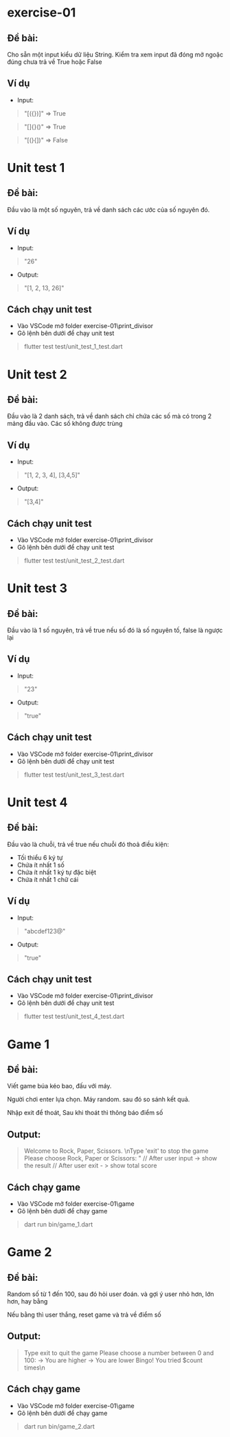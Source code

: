 # exercise-01

## Đề bài:
Cho sẵn một input kiểu dữ liệu String. Kiểm tra xem input đã đóng mở ngoặc đúng chưa trả về True hoặc False
## Ví dụ
- Input:

> "[({})]" => True

> "[]{}()" => True

> "[(}{])" => False


# Unit test 1

## Đề bài:
Đầu vào là một số nguyên, trả về danh sách các ước của số nguyên đó.

## Ví dụ
- Input:

> "26"

- Output:

> "[1, 2, 13, 26]"

## Cách chạy unit test
- Vào VSCode mở folder exercise-01\print_divisor
- Gõ lệnh bên dưới để chạy unit test
> flutter test test/unit_test_1_test.dart

# Unit test 2

## Đề bài:
Đầu vào là 2 danh sách, trả về danh sách chỉ chứa các số mà có trong 2 mảng đầu vào. Các số không được trùng

## Ví dụ
- Input:

> "[1, 2, 3, 4], [3,4,5]"

- Output:

> "[3,4]"

## Cách chạy unit test
- Vào VSCode mở folder exercise-01\print_divisor
- Gõ lệnh bên dưới để chạy unit test
> flutter test test/unit_test_2_test.dart

# Unit test 3

## Đề bài:
Đầu vào là 1 số nguyên, trả về true nếu số đó là số nguyên tố, false là ngược lại

## Ví dụ
- Input:

> "23"

- Output:

> "true"

## Cách chạy unit test
- Vào VSCode mở folder exercise-01\print_divisor
- Gõ lệnh bên dưới để chạy unit test
> flutter test test/unit_test_3_test.dart

# Unit test 4

## Đề bài:
Đầu vào là chuỗi, trả về true nếu chuỗi đó thoả điều kiện: 
- Tối thiểu 6 ký tự
- Chứa ít nhất 1 số
- Chứa ít nhất 1 ký tự đặc biệt
- Chứa ít nhất 1 chữ cái


## Ví dụ
- Input:

> "abcdef123@"

- Output:

> "true"

## Cách chạy unit test
- Vào VSCode mở folder exercise-01\print_divisor
- Gõ lệnh bên dưới để chạy unit test
> flutter test test/unit_test_4_test.dart

# Game 1

## Đề bài:
Viết game búa kéo bao, đấu với máy.

Người chơi enter lựa chọn. Máy random. sau đó so sánh kết quả.

Nhập exit để thoát, Sau khi thoát thì thông báo điểm số


## Output:

> Welcome to Rock, Paper, Scissors. \nType 'exit' to stop the game
> Please choose Rock, Paper or Scissors: "
> // After user input -> show the result
> // After user exit - > show total score

## Cách chạy game
- Vào VSCode mở folder exercise-01\game
- Gõ lệnh bên dưới để chạy game
> dart run bin/game_1.dart


# Game 2

## Đề bài:
Random số từ 1 đến 100, sau đó hỏi user đoán. và gợi ý user nhỏ hơn, lớn hơn, hay bằng

Nếu bằng thì user thắng, reset game và trả về điểm số


## Output:

> Type exit to quit the game
> Please choose a number between 0 and 100:
> -> You are higher
> -> You are lower
> Bingo! You tried $count times\n
## Cách chạy game
- Vào VSCode mở folder exercise-01\game
- Gõ lệnh bên dưới để chạy game
> dart run bin/game_2.dart


